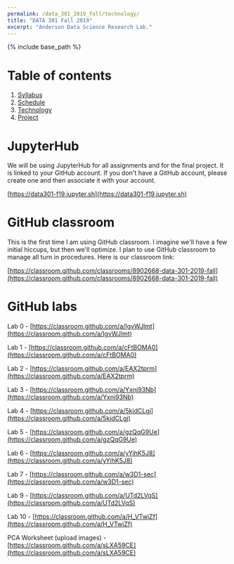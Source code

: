 ```yaml
---
permalink: /data_301_2019_fall/technology/
title: "DATA 301 Fall 2019"
excerpt: "Anderson Data Science Research Lab."
---
```


{% include base_path %}

# Table of contents
1. [Syllabus](/data_301_2019_fall/)
2. [Schedule](/data_301_2019_fall/schedule/)
3. [Technology](/data_301_2019_fall/technology/)
4. [Project](/data_301_2019_fall/project/)

# JupyterHub
We will be using JupyterHub for all assignments and for the final project. It is linked
to your GitHub account. If you don't have a GitHub account, please create one and then associate it
with your account.

[https://data301-f19.jupyter.sh](https://data301-f19.jupyter.sh)

# GitHub classroom
This is the first time I am using GitHub classroom. I imagine we'll have a few initial hiccups, but then we'll
optimize. I plan to use GitHub classroom to manage all turn in procedures. Here is our classroom link:

[https://classroom.github.com/classrooms/8902668-data-301-2019-fall](https://classroom.github.com/classrooms/8902668-data-301-2019-fall)

# GitHub labs
Lab 0 - [https://classroom.github.com/a/IgvWJlmt](https://classroom.github.com/a/IgvWJlmt)

Lab 1 - [https://classroom.github.com/a/cFtBOMA0](https://classroom.github.com/a/cFtBOMA0)

Lab 2 - [https://classroom.github.com/a/EAX2tprm](https://classroom.github.com/a/EAX2tprm)

Lab 3 - [https://classroom.github.com/a/Yxnj93Nb](https://classroom.github.com/a/Yxnj93Nb)

Lab 4 - [https://classroom.github.com/a/5kidCLgj](https://classroom.github.com/a/5kidCLgj)

Lab 5 - [https://classroom.github.com/a/gzQqG9Ue](https://classroom.github.com/a/gzQqG9Ue)

Lab 6 - [https://classroom.github.com/a/yYihK5J8](https://classroom.github.com/a/yYihK5J8)

Lab 7 - [https://classroom.github.com/a/w3D1-sec](https://classroom.github.com/a/w3D1-sec)

Lab 9 - [https://classroom.github.com/a/UTd2LVqS](https://classroom.github.com/a/UTd2LVqS)

Lab 10 - [https://classroom.github.com/a/H_VTwiZf](https://classroom.github.com/a/H_VTwiZf)

PCA Worksheet (upload images) - [https://classroom.github.com/a/sLXA59CE](https://classroom.github.com/a/sLXA59CE)
